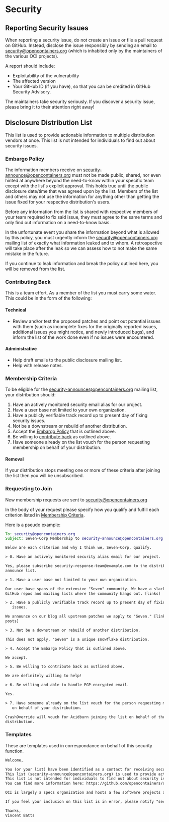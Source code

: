 # Security

## Reporting Security Issues

When reporting a security issue, do not create an issue or file a pull
request on GitHub. Instead, disclose the issue responsibly by sending an email
to security@opencontainers.org (which is inhabited only by the maintainers of
the various OCI projects).

A report should include:
- Exploitability of the vulnerability
- The affected version
- Your GitHub ID (if you have), so that you can be credited in GitHub Security Advisory.

The maintainers take security seriously. If you discover a security issue,
please bring it to their attention right away!

## Disclosure Distribution List

This list is used to provide actionable information to multiple distribution vendors at once.
This list is not intended for individuals to find out about security issues.

### Embargo Policy

The information members receive on security-announce@opencontainers.org must not be made public, shared, nor even hinted at anywhere beyond the need-to-know within your specific team except with the list's explicit approval.
This holds true until the public disclosure date/time that was agreed upon by the list.
Members of the list and others may not use the information for anything other than getting the issue fixed for your respective distribution's users.

Before any information from the list is shared with respective members of your team required to fix said issue, they must agree to the same terms and only find out information on a need-to-know basis.

In the unfortunate event you share the information beyond what is allowed by this policy, you must urgently inform the security@opencontainers.org mailing list of exactly what information leaked and to whom.
A retrospective will take place after the leak so we can assess how to not make the same mistake in the future.

If you continue to leak information and break the policy outlined here, you will be removed from the list.

### Contributing Back

This is a team effort. As a member of the list you must carry some water. This
could be in the form of the following:

#### Technical

- Review and/or test the proposed patches and point out potential issues with
  them (such as incomplete fixes for the originally reported issues, additional
  issues you might notice, and newly introduced bugs), and inform the list of the
  work done even if no issues were encountered.

#### Administrative

- Help draft emails to the public disclosure mailing list.
- Help with release notes.

### Membership Criteria

To be eligible for the security-announce@opencontainers.org mailing list, your
distribution should:

1. Have an actively monitored security email alias for our project.
1. Have a user base not limited to your own organization.
1. Have a publicly verifiable track record up to present day of fixing security
   issues.
1. Not be a downstream or rebuild of another distribution.
1. Accept the [Embargo Policy](#embargo-policy) that is outlined above.
1. Be willing to [contribute back](#contributing-back) as outlined above.
1. Have someone already on the list vouch for the person requesting membership
   on behalf of your distribution.

#### Removal

If your distribution stops meeting one or more of these criteria
after joining the list then you will be unsubscribed.

### Requesting to Join

New membership requests are sent to security@opencontainers.org

In the body of your request please specify how you qualify and fulfill each
criterion listed in [Membership Criteria](#membership-criteria).

Here is a pseudo example:

```email
To: security@opencontainers.org
Subject: Seven-Corp Membership to security-announce@opencontainers.org

Below are each criterion and why I think we, Seven-Corp, qualify.

> 0. Have an actively monitored security alias email for our project.

Yes, please subscribe security-response-team@example.com to the distributor's
announce list.

> 1. Have a user base not limited to your own organization.

Our user base spans of the extensive "Seven" community. We have a slack and
GitHub repos and mailing lists where the community hangs out. [links]

> 2. Have a publicly verifiable track record up to present day of fixing security
   issues.

We announce on our blog all upstream patches we apply to "Seven." [link to blog
posts]

> 3. Not be a downstream or rebuild of another distribution.

This does not apply, "Seven" is a unique snowflake distribution.

> 4. Accept the Embargo Policy that is outlined above.

We accept.

> 5. Be willing to contribute back as outlined above.

We are definitely willing to help!

> 6. Be willing and able to handle PGP-encrypted email.

Yes.

> 7. Have someone already on the list vouch for the person requesting membership
   on behalf of your distribution.

CrashOverride will vouch for Acidburn joining the list on behalf of the "Seven"
distribution.

```

### Templates

These are templates used in correspondance on behalf of this security function.

```email
Welcome,

You (or your list) have been identified as a contact for receiving security announcements from the Open Containers Initiative (OCI).
This list (security-announce@opencontainers.org) is used to provide actionable information to multiple distribution vendors at once.
This list is not intended for individuals to find out about security issues.
You can find more information here: https://github.com/opencontainers/org/blob/master/SECURITY.md

OCI is largely a specs organization and hosts a few software projects as well, notably `runc`.

If you feel your inclusion on this list is in error, please notify "security@opencontainers.org" for removal.

Thanks,
Vincent Batts
```
